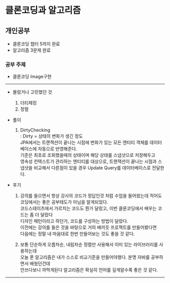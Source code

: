 # 클론코딩과 알고리즘

## 개인공부

- 클론코딩 챕터 5까지 완료
- 알고리즘 3문제 완료


### 공부 주제

- 클론코딩 Image구현

--- 
* 몰랐거나 고민했던 것

    1. 더티체킹  
    2. 정렬

* 풀이

    1. DirtyChecking  
    : Dirty = 상태의 변화가 생긴 정도  
    JPA에서는 트랜잭션이 끝나는 시점에 변화가 있는 모든 엔티티 객체를 데이터베이스에 자동으로 반영해준다.  
    기준은 최초로 조회했을때의 상태이며 해당 상태를 스냅샷으로 저장해두고  
    영속성 컨텍스트가 관리하는 엔티티를 대상으로,
    트랜잭션이 끝나는 시점과 스냅샷을 비교해서 다른점이 있을 경우 Update Query를 데이터베이스로 전달한다.  
* 후기

    1. 강의를 들으면서 항상 강사의 코드가 정답인것 처럼 수업을 들어왔는데 적어도 코딩에서는 좋은 공부태도가 아님을 알게되었다.  
    코드스테이츠에서 가르치는 코드도 뭔가 달랐고, 이번 클론코딩에서 배우는 코드는 좀 더 달랐다  
    디자인 패턴이라고 하던가, 코드를 구성하는 방법이 달랐다.  
    이전에는 강의를 들은 것을 바탕으로 거의 배끼듯 프로젝트를 만들어봤다면  
    다음에는 정말 내 마음대로 한번 만들어보는 것도 좋을 것 같다.

    2. 보통 단순하게 오름차순, 내림차순 정렬만 사용해서 이미 있는 라이브러리를 사용하는데  
    오늘 푼 알고리즘은 내가 스스로 비교기준을 만들어야했다. 분명 자바를 공부하면서 배웠던건데  
    안쓰다보니 까먹게된다 알고리즘은 확실히 언어를 깊게알수록 좋은 것 같다.
---